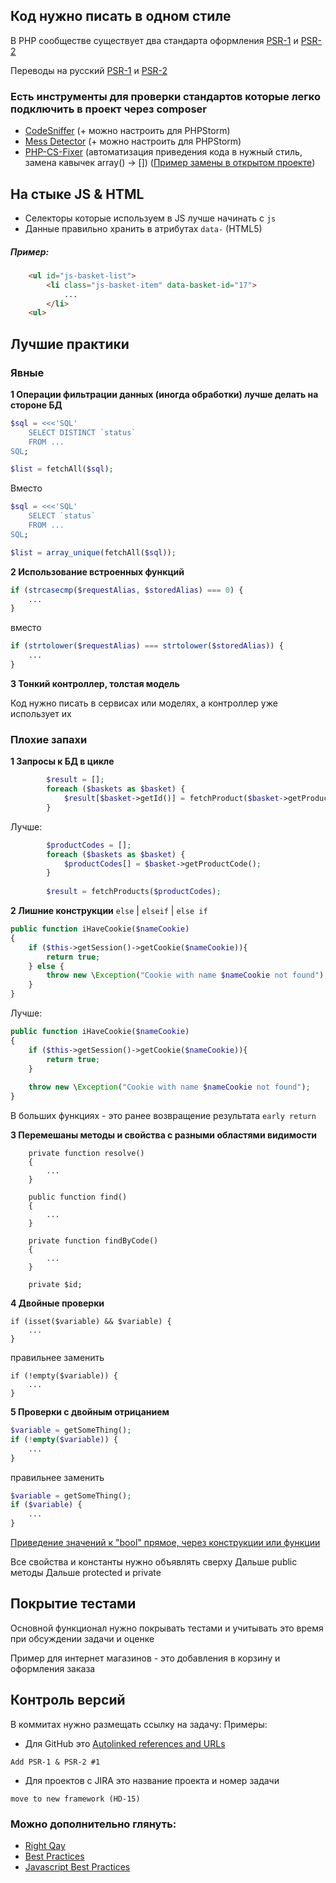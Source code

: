 ## Код нужно писать в одном стиле

В PHP сообществе существует два стандарта оформления [PSR-1](http://www.php-fig.org/psr/psr-1/) и [PSR-2](http://www.php-fig.org/psr/psr-2/)

Переводы на русский [PSR-1](http://svyatoslav.biz/misc/psr_translation/#_PSR-1) и [PSR-2](http://svyatoslav.biz/misc/psr_translation/#_PSR-2)

### Есть инструменты для проверки стандартов которые легко подключить в проект через composer
* [CodeSniffer](https://github.com/squizlabs/PHP_CodeSniffer) (+ можно настроить для PHPStorm)
* [Mess Detector](https://github.com/phpmd/phpmd) (+ можно настроить для PHPStorm)
* [PHP-CS-Fixer](https://github.com/FriendsOfPHP/PHP-CS-Fixer) (автоматизация приведения кода в нужный стиль, замена кавычек array() -> []) ([Пример замены в открытом проекте](https://github.com/ruflin/Elastica/pull/1141))


## На стыке JS & HTML
* Селекторы которые используем в JS лучше начинать с `js`
* Данные правильно хранить в атрибутах `data-` (HTML5)

##### Пример:
```html
    <ul id="js-basket-list">
        <li class="js-basket-item" data-basket-id="17">
            ...
        </li>
    <ul>
```

## Лучшие практики

### Явные
**1 Операции фильтрации данных (иногда обработки) лучше делать на стороне БД**
```php
$sql = <<<'SQL'
    SELECT DISTINCT `status`
    FROM ...
SQL;

$list = fetchAll($sql);
```

Вместо

```php
$sql = <<<'SQL'
    SELECT `status`
    FROM ...
SQL;

$list = array_unique(fetchAll($sql));
```

**2 Использование встроенных функций**
```php
if (strcasecmp($requestAlias, $storedAlias) === 0) {
    ...
}
```
вместо
```php
if (strtolower($requestAlias) === strtolower($storedAlias)) {
    ...
}
```
**3 Тонкий контроллер, толстая модель**

Код нужно писать в сервисах или моделях, а контроллер уже использует их

### Плохие запахи
**1 Запросы к БД в цикле**
```php
        $result = [];
        foreach ($baskets as $basket) {
            $result[$basket->getId()] = fetchProduct($basket->getProductCode());
        }
```

Лучше:
```php
        $productCodes = [];
        foreach ($baskets as $basket) {
            $productCodes[] = $basket->getProductCode();
        }
        
        $result = fetchProducts($productCodes);
```

**2 Лишние конструкции** `else` | `elseif` | `else if`
```php
public function iHaveCookie($nameCookie)
{
    if ($this->getSession()->getCookie($nameCookie)){
        return true;
    } else {
        throw new \Exception("Cookie with name $nameCookie not found");
    }
}
```
Лучше:
```php
public function iHaveCookie($nameCookie)
{
    if ($this->getSession()->getCookie($nameCookie)){
        return true;
    }
         
    throw new \Exception("Cookie with name $nameCookie not found");
}
```
В больших функциях - это ранее возвращение результата `early return`

**3 Перемешаны методы и свойства с разными областями видимости**
```
    private function resolve()
    {
        ...
    }
    
    public function find()
    {
        ...
    }

    private function findByCode()
    {
        ...
    }

    private $id;
```

**4 Двойные проверки**
```
if (isset($variable) && $variable) {
    ...
}
```
правильнее заменить
```
if (!empty($variable)) {
    ...
}
```

**5 Проверки с двойным отрицанием**
```php
$variable = getSomeThing();
if (!empty($variable)) {
    ...
}
```
правильнее заменить
```php
$variable = getSomeThing();
if ($variable) {
    ...
}
```
[Приведение значений к "bool" прямое, через конструкции или функции](http://php.net/manual/ru/types.comparisons.php)

Все свойства и константы нужно объявлять сверху
Дальше public методы
Дальше protected и private

## Покрытие тестами
Основной функционал нужно покрывать тестами и учитывать это время при обсуждении задачи и оценке

Пример для интернет магазинов - это добавления в корзину и оформления заказа

## Контроль версий
В коммитах нужно размещать ссылку на задачу:
Примеры:
* Для GitHub это [Autolinked references and URLs](https://help.github.com/articles/autolinked-references-and-urls/)
```
Add PSR-1 & PSR-2 #1
```
* Для проектов с JIRA это название проекта и номер задачи
```
move to new framework (HD-15)
```

### Можно дополнительно глянуть:
* [Right Qay](http://www.phptherightway.com/)
* [Best Practices](https://phpbestpractices.org/)
* [Javascript Best Practices](https://github.com/stevekwan/best-practices/blob/master/javascript/best-practices.md)
